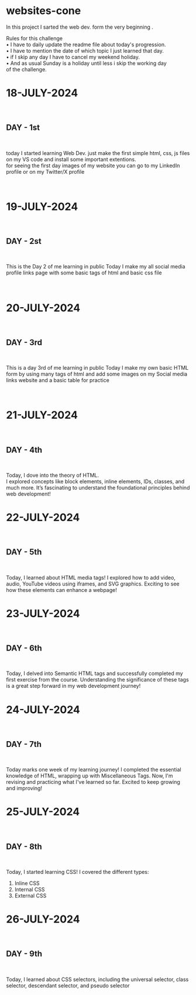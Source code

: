 # websites-cone
In this project I sarted the web dev. form the very beginning .
<P>
Rules for this challenge 
<br>
• I have to daily update the readme file about today's progression.
  <br>
• I have to mention the date of which topic I just learned that day.
  <br>
• if I skip any day I have to cancel my weekend holiday.
  <br>
• And as usual Sunday is a holiday until less i skip the working day of the challenge.
</P>

<h1>18-JULY-2024</h1>
<br>
<h2>DAY - 1st</h2>
<br>
<p>
  today I started learning Web Dev. 
  just make the first simple html, css, js files on my VS code and install some important extentions.<br>
  for seeing the first day images of my website you can go to my LinkedIn profile or on my Twitter/X profile
</p>
<br>
<h1>19-JULY-2024</h1>
<br>
<h2>DAY - 2st</h2>
<br>
<p>
  This is the Day 2 of me learning in public 
Today I make my all social media profile links page with some basic tags of html and basic css file 
</p>
<br>
<h1>20-JULY-2024</h1>
<br>
<h2>DAY - 3rd</h2>
<br>
<p>
  This is a day 3rd of me learning in public 
  Today I make my own basic HTML form by using many tags of html and add some images on my Social media links website and a basic table for practice
</p>
<br>
<h1>21-JULY-2024</h1>
<br>
<h2>DAY - 4th</h2>
<br>
<p>
  Today, I dove into the theory of HTML.<br>
  I explored concepts like block elements, inline elements, IDs, classes, and much more. It’s fascinating to understand the foundational principles behind web development!
</p>
<h1>22-JULY-2024</h1>
<br>
<h2>DAY - 5th</h2>
<br>
<p>
  Today, I learned about HTML media tags! I explored how to add video, audio, YouTube videos using iframes, and SVG graphics. Exciting to see how these elements can enhance a webpage!
</p>
<h1>23-JULY-2024</h1>
<br>
<h2>DAY - 6th</h2>
<br>
<p>
  Today, I delved into Semantic HTML tags and successfully completed my first exercise from the course. Understanding the significance of these tags is a great step forward in my web development journey!
</p>
<h1>24-JULY-2024</h1>
<br>
<h2>DAY - 7th</h2>
<br>
<p>
  Today marks one week of my learning journey! I completed the essential knowledge of HTML, wrapping up with Miscellaneous Tags. Now, I'm revising and practicing what I've learned so far. Excited to keep growing and improving!
</p>
<h1>25-JULY-2024</h1>
<br>
<h2>DAY - 8th</h2>
<br>
<p>
  Today, I started learning CSS! I covered the different types:
<ol>
<li>Inline CSS</li>
<li>Internal CSS</li>
<li>External CSS</li>
</ol>
</p>
<h1>26-JULY-2024</h1>
<br>
<h2>DAY - 9th</h2>
<br>
<p>
  Today, I learned about CSS selectors, including the universal selector, class selector, descendant selector, and pseudo selector
</p>
